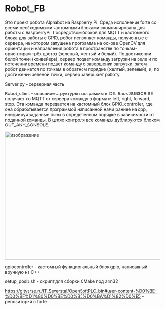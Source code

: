 # Robot_FB
Это проект робота Alphabot на Raspberry Pi. Среда исполнения forte со всеми необходимыми кастомными блоками cкомпилирована для работы с RaspberryPi. Посредством блоков для MQTT и кастомного блока для работы с GPIO, робот исполняет команды, полученные с сервера, на котором запущена программа на основе OpenCV для ориентации и направления робота в пространстве по точкам-ориентирам трёх цветов (зеленый, желтый и белый). По достижении белой точки (конвейера), сервер подает команду загрузки на реле и по истечении времени
подает команду о завершении загрузки, затем робот движется по точкам в обратном порядке (желтый, зеленый), и, по достижении зеленой точки, сервер завершает работу.

Server.py - серверная часть

Robot_client - описание структуры программы в IDE. Блок SUBSCRIBE получает по MQTT от сервера команду в формате left, right, forward, stop. Эта команда передается на кастомный блок GPIO_controller, где она обрабатывается программой написанной нами раннее на cpp, инициируя заданные пины в определенном порядке в зависимости от поданной команды. В целях контроля все команды дублируются блоком OUT_ANY_CONSOLE.

<img width="986" height="416" alt="изображение" src="https://github.com/user-attachments/assets/818c4f28-414d-4d6a-807e-1b5137230372" />

gpiocontroller - кастомный функциональный блок gpio, написанный вручную на C++



setup_posix.sh - скрипт для сборки CMake под arm32

https://gitverse.ru/IT_Severstal/OpenSoftPLC_bin#user-content-%D0%BE-%D0%BF%D1%80%D0%BE%D0%B5%D0%BA%D1%82%D0%B5 - репозиторий с forte
